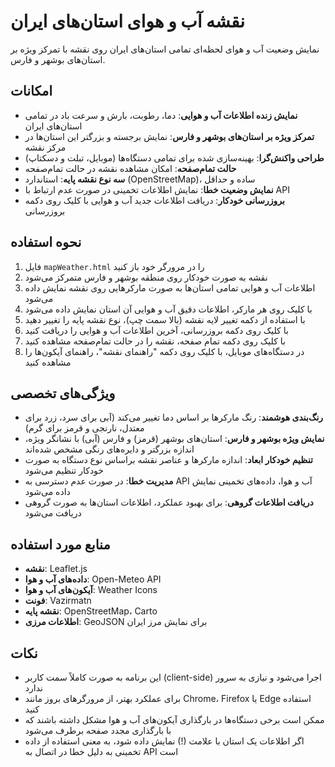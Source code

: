 # نقشه آب و هوای استان‌های ایران

نمایش وضعیت آب و هوای لحظه‌ای تمامی استان‌های ایران روی نقشه با تمرکز ویژه بر استان‌های بوشهر و فارس.

## امکانات

- **نمایش زنده اطلاعات آب و هوایی**: دما، رطوبت، بارش و سرعت باد در تمامی استان‌های ایران
- **تمرکز ویژه بر استان‌های بوشهر و فارس**: نمایش برجسته و بزرگتر این استان‌ها در مرکز نقشه
- **طراحی واکنش‌گرا**: بهینه‌سازی شده برای تمامی دستگاه‌ها (موبایل، تبلت و دسکتاپ)
- **حالت تمام‌صفحه**: امکان مشاهده نقشه در حالت تمام‌صفحه
- **سه نوع نقشه پایه**: استاندارد (OpenStreetMap)، ساده و حداقل
- **نمایش وضعیت خطا**: نمایش اطلاعات تخمینی در صورت عدم ارتباط با API
- **بروزرسانی خودکار**: دریافت اطلاعات جدید آب و هوایی با کلیک روی دکمه بروزرسانی

## نحوه استفاده

1. فایل `mapWeather.html` را در مرورگر خود باز کنید
2. نقشه به صورت خودکار روی منطقه بوشهر و فارس متمرکز می‌شود
3. اطلاعات آب و هوایی تمامی استان‌ها به صورت مارکرهایی روی نقشه نمایش داده می‌شود
4. با کلیک روی هر مارکر، اطلاعات دقیق آب و هوایی آن استان نمایش داده می‌شود
5. با استفاده از دکمه تغییر لایه نقشه (بالا سمت چپ)، نوع نقشه پایه را تغییر دهید
6. با کلیک روی دکمه بروزرسانی، آخرین اطلاعات آب و هوایی را دریافت کنید
7. با کلیک روی دکمه تمام صفحه، نقشه را در حالت تمام‌صفحه مشاهده کنید
8. در دستگاه‌های موبایل، با کلیک روی دکمه "راهنمای نقشه"، راهنمای آیکون‌ها را مشاهده کنید

## ویژگی‌های تخصصی

- **رنگ‌بندی هوشمند**: رنگ مارکرها بر اساس دما تغییر می‌کند (آبی برای سرد، زرد برای معتدل، نارنجی و قرمز برای گرم)
- **نمایش ویژه بوشهر و فارس**: استان‌های بوشهر (قرمز) و فارس (آبی) با نشانگر ویژه، اندازه بزرگتر و دایره‌های رنگی مشخص شده‌اند
- **تنظیم خودکار ابعاد**: اندازه مارکرها و عناصر نقشه براساس نوع دستگاه به صورت خودکار تنظیم می‌شود
- **مدیریت خطا**: در صورت عدم دسترسی به API آب و هوا، داده‌های تخمینی نمایش داده می‌شود
- **دریافت اطلاعات گروهی**: برای بهبود عملکرد، اطلاعات استان‌ها به صورت گروهی دریافت می‌شود

## منابع مورد استفاده

- **نقشه**: Leaflet.js
- **داده‌های آب و هوا**: Open-Meteo API
- **آیکون‌های آب و هوا**: Weather Icons
- **فونت**: Vazirmatn
- **نقشه پایه**: OpenStreetMap، Carto
- **اطلاعات مرزی**: GeoJSON برای نمایش مرز ایران

## نکات

- این برنامه به صورت کاملاً سمت کاربر (client-side) اجرا می‌شود و نیازی به سرور ندارد
- برای عملکرد بهتر، از مرورگرهای بروز مانند Chrome، Firefox یا Edge استفاده کنید
- ممکن است برخی دستگاه‌ها در بارگذاری آیکون‌های آب و هوا مشکل داشته باشند که با بارگذاری مجدد صفحه برطرف می‌شود
- اگر اطلاعات یک استان با علامت (!) نمایش داده شود، به معنی استفاده از داده تخمینی به دلیل خطا در اتصال به API است
